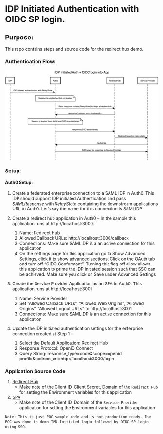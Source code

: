 # IDP Initiated Authentication with OIDC SP login. 

## Purpose:
This repo contains steps and source code for the redirect hub demo.

### Authentication Flow:
 ![IDP Initiated flow](/IDP-Auth-authorize-SequenceDiagram.jpg) 

### Setup:

#### Auth0 Setup:

1. Create a federated enterprise connection to a SAML IDP in Auth0. This IDP should support IDP initiated Authentication and pass *SAMLResponse* with *RelayState* containing the downstream applications URL to Auth0. Let’s say the name for this connection is SAMLIDP

2. Create a redirect hub application in Auth0 – In the sample this application runs at http://localhost:3000. 
    1. Name: Redirect Hub
    2. Allowed Callback URLs: http://localhost:3000/callback
    3. Connections: Make sure SAMLIDP is a an active connection for this application
    4.	On the settings page for this application go to Show Advanced Settings, click it to show advanced sections. Click on the OAuth tab and turn off “OIDC Conformant”. Turning this flag off allow allows this application to prime the IDP initiated session such that SSO can be achieved. Make sure you click on Save under Advanced Settings

3.	Create the Service Provider Application as an SPA in Auth0. This application runs at http://localhost:3001
    1.	Name: Service Provider
    2.	Set “Allowed Callback URLs”, “Allowed Web Origins”, “Allowed Origins”, “Allowed Logout URLs” to http://localhost:3001 
    3.	Connections: Make sure SAMLIDP is an active connection for this application

4.	Update the IDP initiated authentication settings for the enterprise connection created at Step 1 – 
    1.	Select the Default Application: Redirect Hub
    2.  Response Protocol: OpenID Connect
    3.	Query String: response_type=code&scope=openid profile&redirect_uri=http://localhost:3000/login

### Application Source Code
1. [Redirect Hub](/redirecthub)
    - Make note of the Client ID, Client Secret, Domain of the `Redirect Hub` for setting the Environment variables for this application      
2. [SPA](/spa)
    - Make note of the Client ID, Domain of the `Service Provider` application for setting the Environment variables for this application

```
Note: This is just POC sample code and is not production ready. The POC was done to demo IPD Initiated login followed by OIDC SP login using SSO.
```
 
